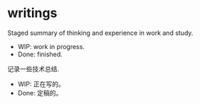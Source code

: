 # writings
Staged summary of thinking and experience in work and study.  

- WIP: work in progress.
- Done: finished.

记录一些技术总结.

- WIP: 正在写的。
- Done: 定稿的。